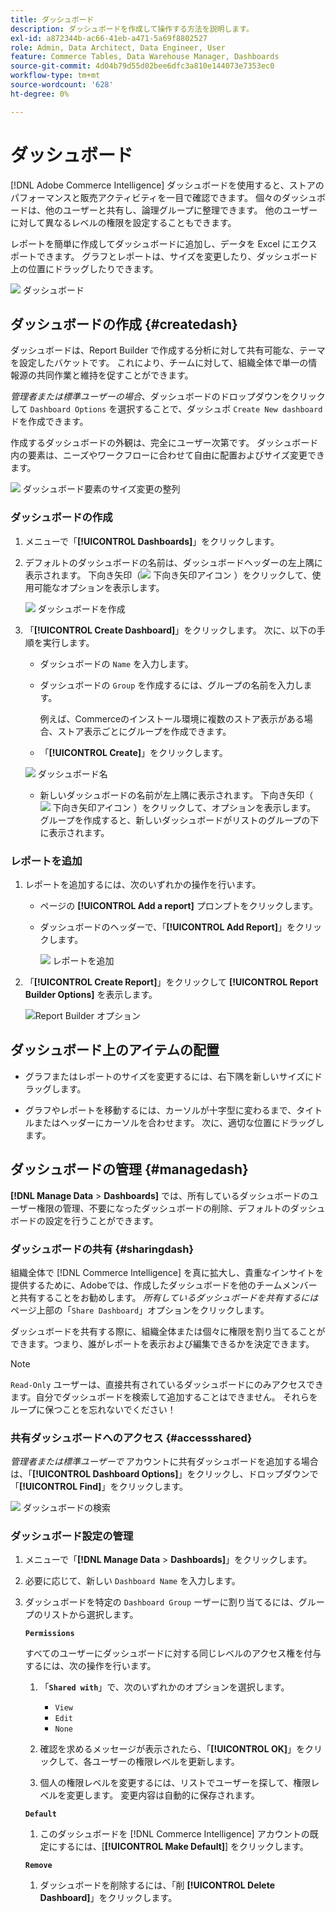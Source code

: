 ```yaml
---
title: ダッシュボード
description: ダッシュボードを作成して操作する方法を説明します。
exl-id: a872344b-ac66-41eb-a471-5a69f8802527
role: Admin, Data Architect, Data Engineer, User
feature: Commerce Tables, Data Warehouse Manager, Dashboards
source-git-commit: 4d04b79d55d02bee6dfc3a810e144073e7353ec0
workflow-type: tm+mt
source-wordcount: '628'
ht-degree: 0%

---
```


# ダッシュボード

[!DNL Adobe Commerce Intelligence] ダッシュボードを使用すると、ストアのパフォーマンスと販売アクティビティを一目で確認できます。 個々のダッシュボードは、他のユーザーと共有し、論理グループに整理できます。 他のユーザーに対して異なるレベルの権限を設定することもできます。

レポートを簡単に作成してダッシュボードに追加し、データを Excel にエクスポートできます。 グラフとレポートは、サイズを変更したり、ダッシュボード上の位置にドラッグしたりできます。

![&#x200B; ダッシュボード &#x200B;](../../assets/magento-bi-report-builder-revenue-by-products-formula-report-holiday-sales-dashboard.png)

## ダッシュボードの作成 {#createdash}

ダッシュボードは、Report Builder で作成する分析に対して共有可能な、テーマを設定したバケットです。 これにより、チームに対して、組織全体で単一の情報源の共同作業と維持を促すことができます。

*管理者または標準ユーザーの場合*、ダッシュボードのドロップダウンをクリックして `Dashboard Options` を選択することで、ダッシュボ `Create New dashboard` ドを作成できます。

作成するダッシュボードの外観は、完全にユーザー次第です。 ダッシュボード内の要素は、ニーズやワークフローに合わせて自由に配置およびサイズ変更できます。

![&#x200B; ダッシュボード要素のサイズ変更の整列 &#x200B;](../../assets/arrange_resize_dashboard_element.gif)

### ダッシュボードの作成

1. メニューで「**[!UICONTROL Dashboards]**」をクリックします。

1. デフォルトのダッシュボードの名前は、ダッシュボードヘッダーの左上隅に表示されます。 下向き矢印（![&#x200B; 下向き矢印アイコン &#x200B;](../../assets/magento-bi-btn-down.png)）をクリックして、使用可能なオプションを表示します。

   ![&#x200B; ダッシュボードを作成 &#x200B;](../../assets/magento-bi-dashboard-create.png)

1. 「**[!UICONTROL Create Dashboard]**」をクリックします。 次に、以下の手順を実行します。

   * ダッシュボードの `Name` を入力します。

   * ダッシュボードの `Group` を作成するには、グループの名前を入力します。

     例えば、Commerceのインストール環境に複数のストア表示がある場合、ストア表示ごとにグループを作成できます。

   * 「**[!UICONTROL Create]**」をクリックします。

   ![&#x200B; ダッシュボード名 &#x200B;](../../assets/magento-bi-dashboard-create-name.png)

   * 新しいダッシュボードの名前が左上隅に表示されます。 下向き矢印（![&#x200B; 下向き矢印アイコン &#x200B;](../../assets/magento-bi-btn-down.png)）をクリックして、オプションを表示します。 グループを作成すると、新しいダッシュボードがリストのグループの下に表示されます。

### レポートを追加

1. レポートを追加するには、次のいずれかの操作を行います。

   * ページの **[!UICONTROL Add a report]** プロンプトをクリックします。

   * ダッシュボードのヘッダーで、「**[!UICONTROL Add Report]**」をクリックします。

     ![&#x200B; レポートを追加 &#x200B;](../../assets/magento-bi-dashboard-create-add-report.png)

1. 「**[!UICONTROL Create Report]**」をクリックして **[!UICONTROL Report Builder Options]** を表示します。

   ![Report Builder オプション &#x200B;](../../assets/magento-bi-report-builder.png)

## ダッシュボード上のアイテムの配置

* グラフまたはレポートのサイズを変更するには、右下隅を新しいサイズにドラッグします。

* グラフやレポートを移動するには、カーソルが十字型に変わるまで、タイトルまたはヘッダーにカーソルを合わせます。 次に、適切な位置にドラッグします。

## ダッシュボードの管理 {#managedash}

**[!DNL Manage Data** > **Dashboards]** では、所有しているダッシュボードのユーザー権限の管理、不要になったダッシュボードの削除、デフォルトのダッシュボードの設定を行うことができます。

### ダッシュボードの共有 {#sharingdash}

組織全体で [!DNL Commerce Intelligence] を真に拡大し、貴重なインサイトを提供するために、Adobeでは、作成したダッシュボードを他のチームメンバーと共有することをお勧めします。 *所有しているダッシュボードを共有するには* ページ上部の「`Share Dashboard`」オプションをクリックします。

ダッシュボードを共有する際に、組織全体または個々に権限を割り当てることができます。つまり、誰がレポートを表示および編集できるかを決定できます。

>[!NOTE]
>
>`Read-Only` ユーザーは、直接共有されているダッシュボードにのみアクセスできます。自分でダッシュボードを検索して追加することはできません。 それらをループに保つことを忘れないでください！

### 共有ダッシュボードへのアクセス {#accessshared}

*管理者または標準ユーザーで* アカウントに共有ダッシュボードを追加する場合は、「**[!UICONTROL Dashboard Options]**」をクリックし、ドロップダウンで「**[!UICONTROL Find]**」をクリックします。

![&#x200B; ダッシュボードの検索 &#x200B;](../../assets/find_dashboard.png)<!--{: width="1000" height="535"}-->

### ダッシュボード設定の管理

1. メニューで「**[!DNL Manage Data** > **Dashboards]**」をクリックします。

1. 必要に応じて、新しい `Dashboard Name` を入力します。

1. ダッシュボードを特定の `Dashboard Group` ーザーに割り当てるには、グループのリストから選択します。

   **`Permissions`**

   すべてのユーザーにダッシュボードに対する同じレベルのアクセス権を付与するには、次の操作を行います。

   1. 「**`Shared with`**」で、次のいずれかのオプションを選択します。

      * `View`
      * `Edit`
      * `None`

   1. 確認を求めるメッセージが表示されたら、「**[!UICONTROL OK]**」をクリックして、各ユーザーの権限レベルを更新します。

   1. 個人の権限レベルを変更するには、リストでユーザーを探して、権限レベルを変更します。 変更内容は自動的に保存されます。

   **`Default`**

   1. このダッシュボードを [!DNL Commerce Intelligence] アカウントの既定にするには、[**[!UICONTROL Make Default]**] をクリックします。

   **`Remove`**

   1. ダッシュボードを削除するには、「削 **[!UICONTROL Delete Dashboard]**」をクリックします。
